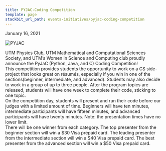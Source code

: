 ```yaml
---
title: PYJAC-Coding Competition
template: page
stackbit_url_path: ⁣⁣events-initiatives/pyjac-coding-competition
---
```

January 16, 2021  

![PYJAC](//images.ctfassets.net/2582oijtbxyu/2fJ6dehJ9MtSBhy0MtwfZ0/1a929ce729e1e71f197e31458531b113/Screen_Shot_2022-01-07_at_9.29.52_PM.png)  

UTM Physics Club, UTM Mathematical and Computational Sciences Society, and UTM’s Women in Science and Computing club proudly announce the PyJaC (Python, Java, and C) Coding Competition!⁣  
⁣
This competition provides students the opportunity to work on a CS side-project that looks great on résumés, especially if you win in one of the sections(beginner, intermediate, and advanced). Students may also decide to work in a group of up to three people. After the program topics are released, students will have one week to complete their code, sticking to one topic.⁣  
 ⁣
On the competition day, students will present and run their code before our judges with a limited amount of time. Beginners will have ten minutes, intermediate participants will have fifteen minutes, and advanced participants will have twenty minutes. Note: the presentation times have no lower limit.⁣  
⁣
There will be one winner from each category. The top presenter from the beginner section will win a $30 Visa prepaid card. The leading presenter from the intermediate section will win a $40 Visa prepaid card. The best presenter from the advanced section will win a $50 Visa prepaid card.⁣
